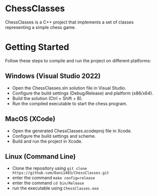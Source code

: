 # ChessClasses

ChessClasses is a C++ project that implements a set of classes representing a simple chess game.

# Getting Started
Follow these steps to compile and run the project on different platforms:

## Windows (Visual Studio 2022)
- Open the ChessClasses.sln solution file in Visual Studio.
- Configure the build settings (Debug/Release) and platform (x86/x64).
- Build the solution (Ctrl + Shift + B).
- Run the compiled executable to start the chess program.

## MacOS (XCode)
- Open the generated ChessClasses.xcodeproj file in Xcode.
- Configure the build settings and scheme.
- Build and run the project in Xcode.

## Linux (Command Line)
- Clone the repository using ```git clone https://github.com/Dani1403/ChessClasses.git```
- enter the command ```make config=release```
- enter the command ```cd bin/Release```
- run the executable using ```ChessClasses.exe```
